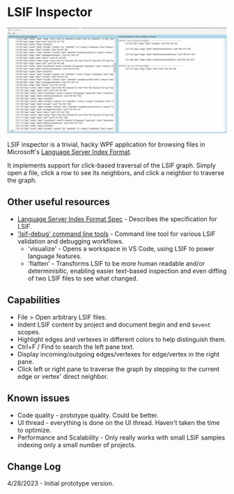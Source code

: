 # LSIF Inspector

![Application Screenshot](assets/LsifInspector.gif)

LSIF inspector is a trivial, hacky WPF application for browsing files in Microsoft's [Language Server Index Format](https://microsoft.github.io/language-server-protocol/overviews/lsif/overview/).

It implements support for click-based traversal of the LSIF graph. Simply open a file, click a row to see its neighbors, and click a neighbor to traverse the graph.

## Other useful resources

- [Language Server Index Format Spec](https://microsoft.github.io/language-server-protocol/specifications/lsif/0.6.0/specification/) - Describes the specification for LSIF.
- ['lsif-debug' command line tools](https://github.com/nTaylorMullen/lsif-debug) - Command line tool for various LSIF validation and debugging workflows.
  - 'visualize' - Opens a workspace in VS Code, using LSIF to power language features.
  - 'flatten' - Transforms LSIF to be more human readable and/or determinisitic, enabling easier text-based inspection and even diffing of two LSIF files to see what changed.

## Capabilities
- File > Open arbitrary LSIF files.
- Indent LSIF content by project and document begin and end `$event` scopes.
- Highlight edges and vertexes in different colors to help distinguish them.
- Ctrl+F / Find to search the left pane text.
- Display incoming/outgoing edges/vertexes for edge/vertex in the right pane.
- Click left or right pane to traverse the graph by stepping to the current edge or vertex' direct neighbor.

## Known issues
- Code quality - prototype quality. Could be better.
- UI thread - everything is done on the UI thread. Haven't taken the time to optimize.
- Performance and Scalability - Only really works with small LSIF samples indexing only a small number of projects.

## Change Log
4/28/2023 - Initial prototype version.